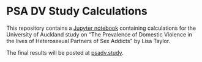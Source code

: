 # PSA DV Study Calculations

This repository contains a [Jupyter notebook](https://jupyter.org/) containing
calculations for the University of Auckland study on "The Prevalence of Domestic
Violence in the lives of Heterosexual Partners of Sex Addicts" by Lisa Taylor.

The final results will be posted at [psadv.study](https://psadv.study).
